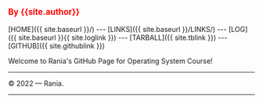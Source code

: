 <span style="color:red; font-weight:bold; font-size:larger;">By {{site.author}}</span>
<br><br>
[HOME]({{ site.baseurl }}/) ---
[LINKS]({{ site.baseurl }}/LINKS/) ---
[LOG]({{ site.baseurl }}{{ site.loglink }}) ---
[TARBALL]({{ site.tblink }}) ---
[GITHUB]({{ site.githublink }})
<br>

Welcome to Rania's GitHub Page for Operating System Course!

---

© 2022 — Rania.

---
